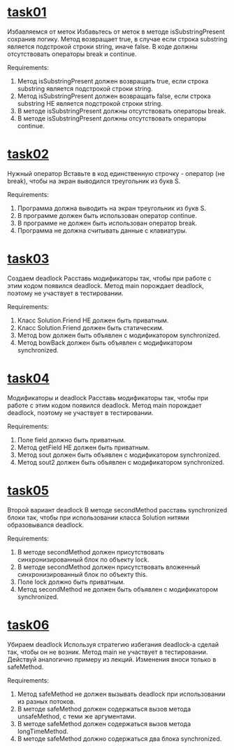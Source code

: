 # [task01](https://github.com/NikitaNasevich/javarush.ru/tree/main/level27/task01)

Избавляемся от меток
Избавьтесь от меток в методе isSubstringPresent сохранив логику.
Метод возвращает true, в случае если строка substring является подстрокой строки string, иначе false.
В коде должны отсутствовать операторы break и continue.


Requirements:
1. Метод isSubstringPresent должен возвращать true, если строка substring является подстрокой строки string.
2. Метод isSubstringPresent должен возвращать false, если строка substring НЕ является подстрокой строки string.
3. В методе isSubstringPresent должны отсутствовать операторы break.
4. В методе isSubstringPresent должны отсутствовать операторы continue.

# [task02](https://github.com/NikitaNasevich/javarush.ru/tree/main/level27/task02)

Нужный оператор
Вставьте в код единственную строчку - оператор (не break), чтобы на экран выводился треугольник из букв S.


Requirements:
1. Программа должна выводить на экран треугольник из букв S.
2. В программе должен быть использован оператор continue.
3. В программе не должен быть использован оператор break.
4. Программа не должна считывать данные с клавиатуры.

# [task03](https://github.com/NikitaNasevich/javarush.ru/tree/main/level27/task03) 

Создаем deadlock
Расставь модификаторы так, чтобы при работе с этим кодом появился deadlock.
Метод main порождает deadlock, поэтому не участвует в тестировании.


Requirements:
1. Класс Solution.Friend НЕ должен быть приватным.
2. Класс Solution.Friend должен быть статическим.
3. Метод bow должен быть объявлен с модификатором synchronized.
4. Метод bowBack должен быть объявлен с модификатором synchronized.

# [task04](https://github.com/NikitaNasevich/javarush.ru/tree/main/level27/task04)

Модификаторы и deadlock
Расставь модификаторы так, чтобы при работе с этим кодом появился deadlock.
Метод main порождает deadlock, поэтому не участвует в тестировании.


Requirements:
1. Поле field должно быть приватным.
2. Метод getField НЕ должен быть приватным.
3. Метод sout должен быть объявлен с модификатором synchronized.
4. Метод sout2 должен быть объявлен с модификатором synchronized.

# [task05](https://github.com/NikitaNasevich/javarush.ru/tree/main/level27/task05)

Второй вариант deadlock
В методе secondMethod расставь synchronized блоки так, чтобы при использовании класса Solution нитями образовывался deadlock.


Requirements:
1. В методе secondMethod должен присутствовать синхронизированный блок по объекту lock.
2. В методе secondMethod должен присутствовать вложенный синхронизированный блок по объекту this.
3. Поле lock должно быть приватным.
4. Метод secondMethod не должен быть объявлен с модификатором synchronized.

# [task06](https://github.com/NikitaNasevich/javarush.ru/tree/main/level27/task06)

Убираем deadlock
Используя стратегию избегания deadlock-а сделай так, чтобы он не возник.
Метод main не участвует в тестировании.
Действуй аналогично примеру из лекций.
Изменения вноси только в safeMethod.


Requirements:
1. Метод safeMethod не должен вызывать deadlock при использовании из разных потоков.
2. В методе safeMethod должен содержаться вызов метода unsafeMethod, с теми же аргументами.
3. В методе safeMethod должен содержаться вызов метода longTimeMethod.
4. В методе safeMethod должно содержаться два блока synchronized.
